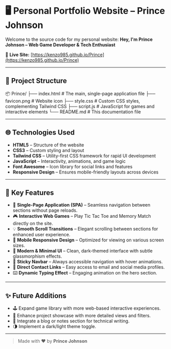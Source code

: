 # 🖥️ Personal Portfolio Website – Prince Johnson

Welcome to the source code for my personal website: **Hey, I'm Prince Johnson – Web Game Developer & Tech Enthusiast**

🔗 **Live Site:** [https://kenzo985.github.io/Prince](https://kenzo985.github.io/Prince)

---

## 📁 Project Structure

📦 Prince/
├── index.html         # The main, single-page application file
├── favicon.png        # Website icon
├── style.css          # Custom CSS styles, complementing Tailwind CSS
├── script.js          # JavaScript for games and interactive elements
└── README.md          # This documentation file

---

## 🌐 Technologies Used

- **HTML5** – Structure of the website
- **CSS3** – Custom styling and layout
- **Tailwind CSS** – Utility-first CSS framework for rapid UI development
- **JavaScript** – Interactivity, animations, and game logic
- **Font Awesome** – Icon library for social links and features
- **Responsive Design** – Ensures mobile-friendly layouts across devices

---

## 🎯 Key Features

- 📄 **Single-Page Application (SPA)** – Seamless navigation between sections without page reloads.
- 🎮 **Interactive Web Games** – Play Tic Tac Toe and Memory Match directly on the site.
- 💡 **Smooth Scroll Transitions** – Elegant scrolling between sections for enhanced user experience.
- 📱 **Mobile Responsive Design** – Optimized for viewing on various screen sizes.
- 🎨 **Modern & Minimal UI** – Clean, dark-themed interface with subtle glassmorphism effects.
- 🧭 **Sticky Navbar** – Always accessible navigation with hover animations.
- 🔗 **Direct Contact Links** – Easy access to email and social media profiles.
- ⌨️ **Dynamic Typing Effect** – Engaging animation on the hero section.

---

## ✨ Future Additions

- 🕹️ Expand game library with more web-based interactive experiences.
- 📂 Enhance project showcase with more detailed views and filters.
- 📝 Integrate a blog or notes section for technical writing.
- 🌗 Implement a dark/light theme toggle.

---

> Made with ❤️ by **Prince Johnson**
